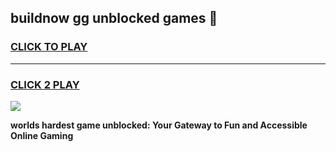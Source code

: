 
## buildnow gg unblocked games 👋
<h3>
<a href="https://premium.freeplayer.one?title=buildnow_gg_unblocked_games&ref=13F">CLICK TO PLAY</a></h3>
<hr>

<h3>
<a href="https://premium.freeplayer.one?title=buildnow_gg_unblocked_games&ref=13F">CLICK 2 PLAY</a>
  
</h3>

<a href="https://premium.freeplayer.one?title=buildnow_gg_unblocked_games&ref=12F/"><img src="https://clearcache.store/games.png"></a>


**worlds hardest game unblocked: Your Gateway to Fun and Accessible Online Gaming**
